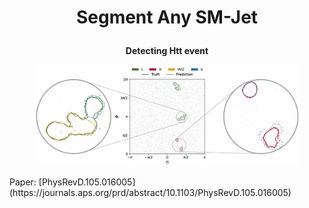 # __<p align=center>Segment Any SM-Jet</p>__

__<p align=center>Detecting Htt event</p>__
<div align=center>
   <figure>
      <img src="./result/jet.png" alt="htt"/>
   </figure>
</div>
<p>
   Paper: [PhysRevD.105.016005](https://journals.aps.org/prd/abstract/10.1103/PhysRevD.105.016005)  
</p>
